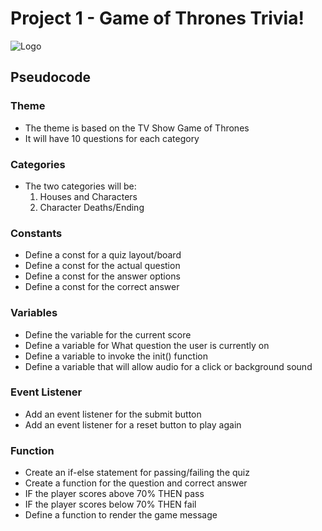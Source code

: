 # **Project 1 - Game of Thrones Trivia!**


![Logo](https://cdnb.artstation.com/p/assets/images/images/012/370/613/large/steve-lund-castle-color2.jpg?1534439770)

## **Pseudocode**

### Theme
- The theme is based on the TV Show Game of Thrones
- It will have 10 questions for each category

### Categories
- The two categories will be:
    1. Houses and Characters
    2. Character Deaths/Ending

### Constants

- Define a const for a quiz layout/board
- Define a const for the actual question
- Define a const for the answer options
- Define a const for the correct answer

### Variables

- Define the variable for the current score
- Define a variable for What question the user is currently on
- Define a variable to invoke the init() function
- Define a variable that will allow audio for a click or background sound

### Event Listener

- Add an event listener for the submit button
- Add an event listener for a reset button to play again

### Function

- Create an if-else statement for passing/failing the quiz
- Create a function for the question and correct answer
- IF the player scores above 70% THEN pass
- IF the player scores below 70% THEN fail
- Define a function to render the game message
